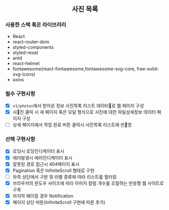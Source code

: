 <div align="center">

## 사진 목록

</div>

### 사용한 스택 혹은 라이브러리

- React
- react-router-dom
- styled-components
- styled-reset
- antd
- react-helmet
- fontawesome(react-fontawesome,fontawesome-svg-core, free-solid-svg-icons)
- axios

### 필수 구현사항

- [x] `v1/photos`에서 받아온 정보 사진목록 리스트 데이터로 웹 페이지 구성
- [x] 사진 클릭 시 새 페이지 혹은 모달 형식으로 사진에 대한 파일상세정보 데이터 페이지 구성
- [ ] 상세 페이지에서 작업 완료 버튼 클릭시 사진목록 리스트에 반영

### 선택 구현사항

- [x] 로딩시 로딩인디케이터 표시
- [x] 에러발생시 에러인디케이터 표시
- [x] 잘못된 경로 접근시 404페이지 표시
- [x] Pagination 혹은 InfiniteScroll 형태로 구현
- [ ] 좌측 상단에서 구분 및 라벨 종류에 따라 리스트를 필터링
- [x] 브라우저의 윈도우 사이즈에 따라 이미지 칼럼 개수를 조절하는 반응형 웹 사이트로 구축
- [x] 마지막 페이질 경우 Notification
- [x] 페이지 상단 버튼(InfiniteScroll 구현에 따른 추가)

